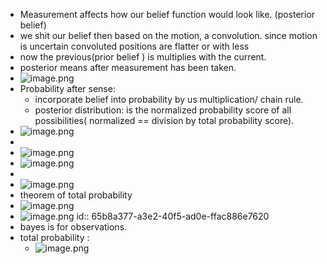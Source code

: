 - Measurement affects how our belief function would look like. (posterior belief)
- we shit our belief then based on the motion, a convolution. since motion is uncertain convoluted positions are flatter or with less
- now the previous(prior belief ) is multiplies with the current.
- posterior means after measurement has been taken.
- ![image.png](../assets/image_1704555545523_0.png)
- Probability after sense:
	- incorporate belief into probability by  us multiplication/ chain rule.
	- posterior distribution: is the normalized probability score of all possibilities( normalized == division by total probability score).
- ![image.png](../assets/image_1705527221355_0.png)
-
- ![image.png](../assets/image_1705531757043_0.png)
- ![image.png](../assets/image_1705536349492_0.png)
-
- ![image.png](../assets/image_1705536310413_0.png)
- theorem of total probability
- ![image.png](../assets/image_1705537582430_0.png)
- ![image.png](../assets/image_1709323970388_0.png)
  id:: 65b8a377-a3e2-40f5-ad0e-ffac886e7620
- bayes is for observations.
- total probability :
	- ![image.png](../assets/image_1709324653672_0.png)